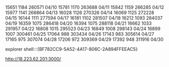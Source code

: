 
15651  1184 260571 04/10
15781  1170 263688 04/11
15842  1159 266285 04/12
15977  1141 268864 04/13
16028  1126 270326 04/14
16069  1125 272228 04/15
16144  1111 277594 04/17
16181  1102 281507 04/18
16212  1093 284037 04/19
16359  1075 286418 04/20
16394  1075 288118 04/21
16662  1033 291957 04/22
16808  1015 295523 04/23
16849  1008 298143 04/24
16899  1007 300461 04/25
17064   988 303434 04/26
17143   983 305614 04/27
17165   975 307074 04/28
17206   972 309369 04/29
17392   948 311916 04/30

explorer shell:::{BF782CC9-5A52-4A17-806C-2A894FFEEAC5}

http://18.223.62.201:3000/ 